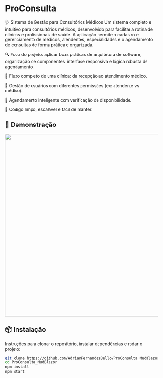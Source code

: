 # ProConsulta

🩺 Sistema de Gestão para Consultórios Médicos
Um sistema completo e intuitivo para consultórios médicos, desenvolvido para facilitar a rotina de clínicas e profissionais de saúde. A aplicação permite o cadastro e gerenciamento de médicos, atendentes, especialidades e o agendamento de consultas de forma prática e organizada.

🔍 Foco do projeto: aplicar boas práticas de arquitetura de software, organização de componentes, interface responsiva e lógica robusta de agendamento.

🔄 Fluxo completo de uma clínica: da recepção ao atendimento médico.

👥 Gestão de usuários com diferentes permissões (ex: atendente vs médico).

📅 Agendamento inteligente com verificação de disponibilidade.

🧩 Código limpo, escalável e fácil de manter.


## 🚀 Demonstração

<p align="center">
  <img src="./assets/tela-principal.png" width="600"/>
</p>

## 📦 Instalação

Instruções para clonar o repositório, instalar dependências e rodar o projeto:

```bash
git clone https://github.com/AdrianFernandesBello/ProConsulta_MudBlazor.git
cd ProConsulta_MudBlazor
npm install
npm start
